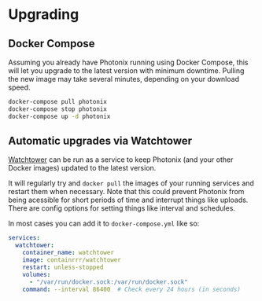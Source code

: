 # Upgrading

## Docker Compose

Assuming you already have Photonix running using Docker Compose, this will let you upgrade to the latest version with minimum downtime. Pulling the new image may take several minutes, depending on your download speed.

```bash
docker-compose pull photonix
docker-compose stop photonix
docker-compose up -d photonix
```

## Automatic upgrades via Watchtower

[Watchtower](https://containrrr.dev/watchtower/) can be run as a service to keep Photonix (and your other Docker images) updated to the latest version.

It will regularly try and `docker pull` the images of your running services and restart them when necessary. Note that this could prevent Photonix from being acessible for short periods of time and interrupt things like uploads. There are config options for setting things like interval and schedules.

In most cases you can add it to  `docker-compose.yml` like so:

```yaml
services:
  watchtower:
    container_name: watchtower
    image: containrrr/watchtower
    restart: unless-stopped
    volumes:
      - "/var/run/docker.sock:/var/run/docker.sock"
    command: --interval 86400  # Check every 24 hours (in seconds)
```
